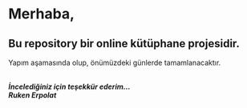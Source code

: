 # Merhaba,
## Bu repository bir online kütüphane projesidir.

Yapım aşamasında olup, önümüzdeki günlerde tamamlanacaktır. <br> <br>

<b> <em>
İncelediğiniz için teşekkür ederim... <br>
Ruken Erpolat
</em> </b>
